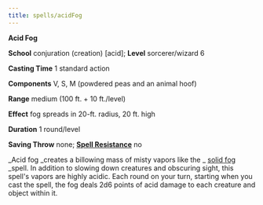 ```yaml
---
title: spells/acidFog
---
```

 **Acid Fog**

**School** conjuration (creation) [acid]; **Level** sorcerer/wizard 6

**Casting Time** 1 standard action

**Components** V, S, M (powdered peas and an animal hoof)

**Range** medium (100 ft. + 10 ft./level)

**Effect** fog spreads in 20-ft. radius, 20 ft. high

**Duration** 1 round/level

**Saving Throw** none; **[Spell Resistance](../glossary.md#_spell-resistance)** no

_Acid fog _creates a billowing mass of misty vapors like the _ [solid fog](solidFog.md#_solid-fog) _spell. In addition to slowing down creatures and obscuring sight, this spell's vapors are highly acidic. Each round on your turn, starting when you cast the spell, the fog deals 2d6 points of acid damage to each creature and object within it.

